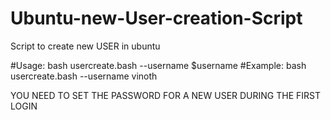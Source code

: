 # Ubuntu-new-User-creation-Script
Script to create new USER in ubuntu


#Usage: 
    bash usercreate.bash --username $username
#Example: 
    bash usercreate.bash --username vinoth

YOU NEED TO SET THE PASSWORD FOR A NEW USER DURING THE FIRST LOGIN
